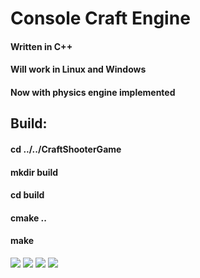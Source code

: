 # Console Craft Engine
#### Written in C++
#### Will work in Linux and Windows
#### Now with physics engine implemented

## Build:
#### cd ../../CraftShooterGame
#### mkdir build
#### cd build
#### cmake ..
#### make
![](https://i.imgur.com/BLq1ezI.gif)
![](https://i.imgur.com/9d8UEKM.gif)
![](https://i.imgur.com/CzWwIyO.gif)
![](https://i.imgur.com/IBZJttl.gif)
